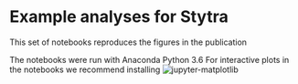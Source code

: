 # Example analyses for Stytra

This set of notebooks reproduces the figures in the publication

The notebooks were run with Anaconda Python 3.6
For interactive plots in the notebooks we recommend installing ![jupyter-matplotlib](https://github.com/matplotlib/jupyter-matplotlib)
